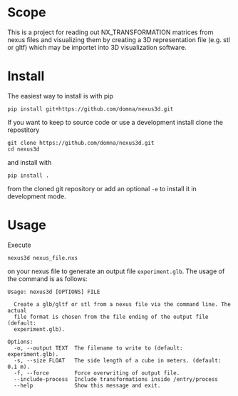 # Scope

This is a project for reading out NX_TRANSFORMATION matrices from nexus files and
visualizing them by creating a 3D representation file (e.g. stl or gltf) which may be importet into 3D visualization software.

# Install

The easiest way to install is with pip

```
pip install git+https://github.com/domna/nexus3d.git
```

If you want to keep to source code or use a development install clone the repostitory

```
git clone https://github.com/domna/nexus3d.git
cd nexus3d
```

and install with

```
pip install .
```

from the cloned git repository or add an optional `-e` to install it in development mode.

# Usage

Execute

```
nexus3d nexus_file.nxs
```

on your nexus file to generate an output file `experiment.glb`.
The usage of the command is as follows:

```
Usage: nexus3d [OPTIONS] FILE

  Create a glb/gltf or stl from a nexus file via the command line. The actual
  file format is chosen from the file ending of the output file (default:
  experiment.glb).

Options:
  -o, --output TEXT  The filename to write to (default: experiment.glb).
  -s, --size FLOAT   The side length of a cube in meters. (default: 0.1 m).
  -f, --force        Force overwriting of output file.
  --include-process  Include transformations inside /entry/process
  --help             Show this message and exit.
```
